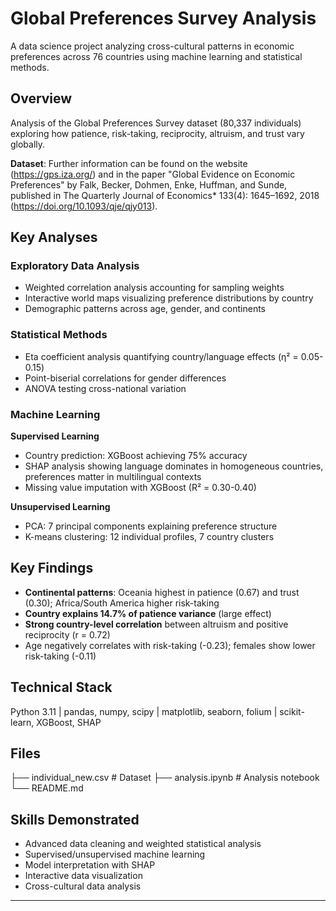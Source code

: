 # Global Preferences Survey Analysis

A data science project analyzing cross-cultural patterns in economic preferences across 76 countries using machine learning and statistical methods.

## Overview

Analysis of the Global Preferences Survey dataset (80,337 individuals) exploring how patience, risk-taking, reciprocity, altruism, and trust vary globally.

**Dataset**: Further information can be found on the website (https://gps.iza.org/) and in the paper "Global Evidence on Economic Preferences" by Falk, Becker, Dohmen, Enke, Huffman, and Sunde, published in The Quarterly Journal of Economics* 133(4): 1645–1692, 2018 (https://doi.org/10.1093/qje/qjy013).

## Key Analyses

### Exploratory Data Analysis
- Weighted correlation analysis accounting for sampling weights
- Interactive world maps visualizing preference distributions by country
- Demographic patterns across age, gender, and continents

### Statistical Methods
- Eta coefficient analysis quantifying country/language effects (η² = 0.05-0.15)
- Point-biserial correlations for gender differences
- ANOVA testing cross-national variation

### Machine Learning

**Supervised Learning**
- Country prediction: XGBoost achieving 75% accuracy
- SHAP analysis showing language dominates in homogeneous countries, preferences matter in multilingual contexts
- Missing value imputation with XGBoost (R² = 0.30-0.40)

**Unsupervised Learning**
- PCA: 7 principal components explaining preference structure
- K-means clustering: 12 individual profiles, 7 country clusters

## Key Findings

- **Continental patterns**: Oceania highest in patience (0.67) and trust (0.30); Africa/South America higher risk-taking
- **Country explains 14.7% of patience variance** (large effect)
- **Strong country-level correlation** between altruism and positive reciprocity (r = 0.72)
- Age negatively correlates with risk-taking (-0.23); females show lower risk-taking (-0.11)

## Technical Stack

Python 3.11 | pandas, numpy, scipy | matplotlib, seaborn, folium | scikit-learn, XGBoost, SHAP

## Files

├── individual_new.csv    # Dataset
├── analysis.ipynb        # Analysis notebook
└── README.md

## Skills Demonstrated

- Advanced data cleaning and weighted statistical analysis
- Supervised/unsupervised machine learning
- Model interpretation with SHAP
- Interactive data visualization
- Cross-cultural data analysis

---
